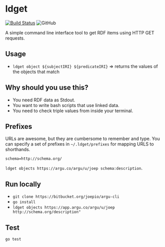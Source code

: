 # ldget
[![Build Status](https://travis-ci.org/ontola/active_response.svg?branch=master)](https://travis-ci.org/ontola/active_response) ![GitHub](https://img.shields.io/github/license/ontola/ldget.svg)

A simple command line interface tool to get RDF items using HTTP GET requests.

## Usage

- `ldget object ${subjectIRI} ${predicateIRI}` => returns the values of the objects that match

## Why should you use this?

- You need RDF data as Stdout.
- You want to write bash scripts that use linked data.
- You need to check triple values from inside your terminal.

## Prefixes

URLs are awesome, but they are cumbersome to remember and type.
You can specify a set of prefixes in `~/.ldget/prefixes` for mapping URLS to shorthands.

```
schema=http://schema.org/
```

`ldget objects https://argu.co/argu/u/joep schema:description`.

## Run locally

- `git clone https://bitbucket.org/joepio/argu-cli`
- `go install`
- `ldget objects https://app.argu.co/argu/u/joep http://schema.org/description"`

## Test

`go test`
